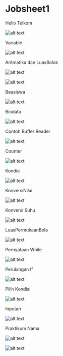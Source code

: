 # Jobsheet1

Hello Telkom

![alt text](https://github.com/DikkyRahmadS/Jobsheet1/blob/master/1.PNG)

Variable

![alt text](https://github.com/DikkyRahmadS/Jobsheet1/blob/master/2.PNG)

Aritmatika dan LuasBalok

![alt text](https://github.com/DikkyRahmadS/Jobsheet1/blob/master/3.PNG)

![alt text](https://github.com/DikkyRahmadS/Jobsheet1/blob/master/4.PNG)

Beasiswa

![alt text](https://github.com/DikkyRahmadS/Jobsheet1/blob/master/5.PNG)

Biodata

![alt text](https://github.com/DikkyRahmadS/Jobsheet1/blob/master/6.PNG)

Contoh Buffer Reader

![alt text](https://github.com/DikkyRahmadS/Jobsheet1/blob/master/7.PNG)

Counter

![alt text](https://github.com/DikkyRahmadS/Jobsheet1/blob/master/8.PNG)

Kondisi

![alt text](https://github.com/DikkyRahmadS/Jobsheet1/blob/master/9.PNG)

KonversiNilai

![alt text](https://github.com/DikkyRahmadS/Jobsheet1/blob/master/10.PNG)

Konversi Suhu

![alt text](https://github.com/DikkyRahmadS/Jobsheet1/blob/master/11.PNG)

LuasPermukaanBola

![alt text](https://github.com/DikkyRahmadS/Jobsheet1/blob/master/12.PNG)

Pernyataan While

![alt text](https://github.com/DikkyRahmadS/Jobsheet1/blob/master/13.PNG)

Perulangan If

![alt text](https://github.com/DikkyRahmadS/Jobsheet1/blob/master/14.PNG)

Pilih Kondisi

![alt text](https://github.com/DikkyRahmadS/Jobsheet1/blob/master/15.PNG)

Inputan

![alt text](https://github.com/DikkyRahmadS/Jobsheet1/blob/master/17.PNG)

Praktikum Nama

![alt text](https://github.com/DikkyRahmadS/Jobsheet1/blob/master/16.PNG)

![alt text](https://github.com/DikkyRahmadS/Jobsheet1/blob/master/16(2).PNG)



